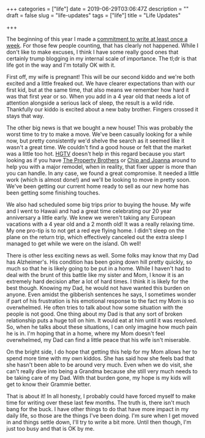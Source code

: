 +++
categories = ["life"]
date = 2019-06-29T03:06:47Z
description = ""
draft = false
slug = "life-updates"
tags = ["life"]
title = "Life Updates"

+++


The beginning of this year I made a [commitment to write at least once a week](reboot/). For those few people counting, that has clearly not happened. While I don't like to make excuses, I think I have some really good ones that certainly trump blogging in my internal scale of importance. The tl;dr is that life got in the way and I'm totally OK with it.

First off, my wife is pregnant! This will be our second kiddo and we're both excited and a little freaked out. We have clearer expectations than with our first kid, but at the same time, that also means we remember how hard it was that first year or so. When you add in a 4 year old that needs a lot of attention alongside a serious lack of sleep, the result is a wild ride. Thankfully our kiddo is excited about a new baby brother. Fingers crossed it stays that way.

The other big news is that we bought a new house! This was probably the worst time to try to make a move. We've been casually looking for a while now, but pretty consistently we'd shelve the search as it seemed like it wasn't a great time. We couldn't find a good house or felt that the market was a little too hot. [HGTV](https://www.hgtv.com/) doesn't help in this regard because you start looking as if you have [The Property Brothers](https://www.hgtv.com/shows/property-brothers) or [Chip and Joanna](https://www.hgtv.com/shows/fixer-upper) around to help you with a major remodel, when in reality, that fixer upper is more than you can handle. In any case, we found a great compromise. It needed a little work (which is almost done!) and we'll be looking to move in pretty soon. We've been getting our current home ready to sell as our new home has been getting some finishing touches.

We also had scheduled some big trips prior to buying the house. My wife and I went to Hawaii and had a great time celebrating our 20 year anniversary a little early. We knew we weren't taking any European vacations with a 4 year old and a 2 month old! It was a really relaxing time. My one pro-tip is to not get a red eye flying home. I didn't sleep on the plane on the return trip, which effectively canceled out the extra sleep I managed to get while we were on the island. Oh well!

There is other less exciting news as well. Some folks may know that my Dad has Alzheimer's. His condition has been going down hill pretty quickly, so much so that he is likely going to be put in a home. While I haven't had to deal with the brunt of this battle like my sister and Mom, I know it is an extremely hard decision after a lot of hard times. I think it is likely for the best though. Knowing my Dad, he would not have wanted this burden on anyone. Even amidst the gibberish sentences he says, I sometimes wonder if part of his frustration is his emotional response to the fact my Mom is so overwhelmed. He often tries to talk about how some situation with the people is not good. One thing about my Dad is that any sort of broken relationship puts a huge toll on him. It would eat at him until it was resolved. So, when he talks about these situations, I can only imagine how much pain he is in. I'm hoping that in a home, where my Mom doesn't feel overwhelmed, my Dad can find a little peace that his wife isn't miserable.

On the bright side, I do hope that getting this help for my Mom allows her to spend more time with my own kiddos. She has said how she feels bad that she hasn't been able to be around very much. Even when we do visit, she can't really dive into being a Grandma because she still very much needs to be taking care of my Dad. With that burden gone, my hope is my kids will get to know their Grammie better.

That is about it! In all honesty, I probably could have forced myself to make time for writing over these last few months. The truth is, there isn't much bang for the buck. I have other things to do that have more impact in my daily life, so those are the things I've been doing. I'm sure when I get moved in and things settle down, I'll try to write a bit more. Until then though, I'm just too busy and that is OK by me.
